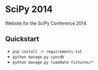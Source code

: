 # SciPy 2014

Website for the SciPy Conference 2014.

## Quickstart

- `pip install -r requirements.txt`
- `python manage.py syncdb`
- `python manage.py loaddata fixtures/*`
